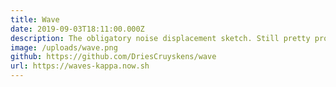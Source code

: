 ```yaml
---
title: Wave
date: 2019-09-03T18:11:00.000Z
description: The obligatory noise displacement sketch. Still pretty proud of this one.
image: /uploads/wave.png
github: https://github.com/DriesCruyskens/wave
url: https://waves-kappa.now.sh
---
```

